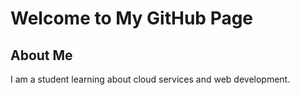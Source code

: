 # Welcome to My GitHub Page

## About Me
I am a student learning about cloud services and web development.



